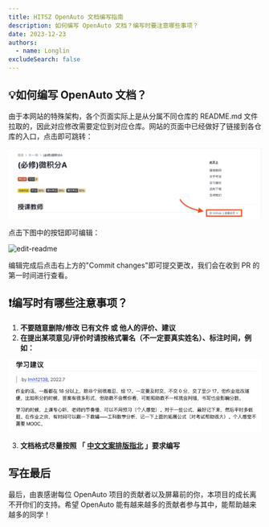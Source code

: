```yaml
---
title: HITSZ OpenAuto 文档编写指南
description: 如何编写 OpenAuto 文档？编写时要注意哪些事项？
date: 2023-12-23
authors:
  - name: Longlin
excludeSearch: false
---
```


## 💡如何编写 OpenAuto 文档？

由于本网站的特殊架构，各个页面实际上是从分属不同仓库的 README.md 文件拉取的，因此对应修改需要定位到对应仓库。网站的页面中已经做好了链接到各仓库的入口，点击即可跳转：

![link-to-repo](link-to-repo.png)

点击下图中的按钮即可编辑：

![edit-readme](https://github.com/HITSZ-OpenAuto/hitsz-openauto.github.io/assets/110339237/a5cab3ca-d2fa-4d9f-91b2-81a96c924c03)

编辑完成后点击右上方的"Commit changes"即可提交更改，我们会在收到 PR 的第一时间进行查看。

## ❗️编写时有哪些注意事项？

1. **不要随意删除/修改 已有文件 或 他人的评价、建议**
2. **在提出某项意见/评价时请按格式署名（不一定要真实姓名）、标注时间，例如：**

![signature](signature.png)

3. **文档格式尽量按照 「 [中文文案排版指北](https://github.com/sparanoid/chinese-copywriting-guidelines) 」要求编写**


## 写在最后

最后，由衷感谢每位 OpenAuto 项目的贡献者以及屏幕前的你，本项目的成长离不开你们的支持。希望 OpenAuto 能有越来越多的贡献者参与其中，能帮助越来越多的同学！
